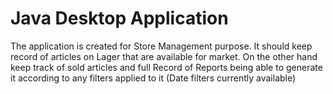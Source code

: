 # Java Desktop Application

The application is created for Store Management purpose. It should keep record of articles on Lager that are available for market. On the other hand keep track of sold articles and full Record of Reports being able to generate it according to any filters applied to it (Date filters currently available)

